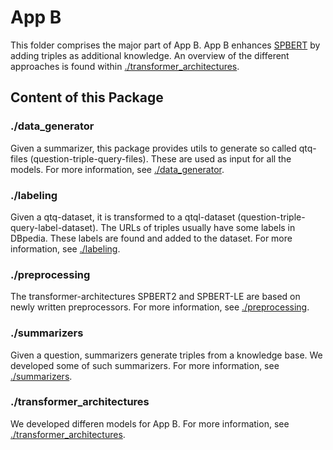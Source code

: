 # App B

This folder comprises the major part of App B. App B enhances [SPBERT](https://arxiv.org/abs/2106.09997) by adding
triples as additional knowledge. An overview of the different approaches is found within
[./transformer_architectures](transformer_architectures/README.md).

## Content of this Package

### ./data_generator

Given a summarizer, this package provides utils to generate so called qtq-files (question-triple-query-files). These
are used as input for all the models. For more information, see [./data_generator](data_generator/README.md).

### ./labeling

Given a qtq-dataset, it is transformed to a qtql-dataset (question-triple-query-label-dataset). The URLs of triples
usually have some labels in DBpedia. These labels are found and added to the dataset. For more information, see
[./labeling](labeling/README.md).

### ./preprocessing

The transformer-architectures SPBERT2 and SPBERT-LE are based on newly written preprocessors. For more information, see
[./preprocessing](preprocessing/README.md).

### ./summarizers

Given a question, summarizers generate triples from a knowledge base. We developed some of such summarizers.
For more information, see [./summarizers](summarizers/README.md).

### ./transformer_architectures

We developed differen models for App B. For more information, see
[./transformer_architectures](transformer_architectures/README.md).
